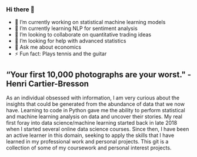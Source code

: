 ### Hi there 👋

- 🔭 I’m currently working on statistical machine learning models
- 🌱 I’m currently learning NLP for sentiment analysis
- 👯 I’m looking to collaborate on quantitative trading ideas
- 🤔 I’m looking for help with advanced statistics
- 💬 Ask me about economics
- ⚡ Fun fact: Plays tennis and the guitar

## “Your first 10,000 photographs are your worst." - Henri Cartier-Bresson
As an individual obsessed with information, I am very curious about the insights that could be generated from the abundance of data that we now have. 
Learning to code in Python gave me the ability to perform statistical and machine learning analysis on data and uncover their stories.
My real first foray into data science/machine learning started back in late 2018 when I started several online data science courses. 
Since then, I have been an active learner in this domain, seeking to apply the skills that I have learned in my professional work and personal projects. 
This git is a collection of some of my coursework and personal interest projects.

<!--
**ryankohwj/ryankohwj** is a ✨ _special_ ✨ repository because its `README.md` (this file) appears on your GitHub profile.

Here are some ideas to get you started:

- 🔭 I’m currently working on ...
- 🌱 I’m currently learning ...
- 👯 I’m looking to collaborate on ...
- 🤔 I’m looking for help with ...
- 💬 Ask me about ...
- 📫 How to reach me: ...
- 😄 Pronouns: ...
- ⚡ Fun fact: ...
-->
